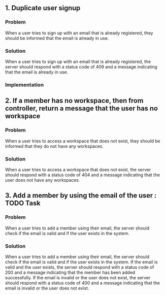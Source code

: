 ## 1. Duplicate user signup
### Problem
When a user tries to sign up with an email that is already registered, they should be informed that the email is already in use.

### Solution
When a user tries to sign up with an email that is already registered, the server should respond with a status code of 409 and a message indicating that the email is already in use.

### Implementation

## 2. If a member has no workspace, then from controller, return a message that the user has no workspace
### Problem
When a user tries to access a workspace that does not exist, they should be informed that they do not have any workspaces.

### Solution
When a user tries to access a workspace that does not exist, the server should respond with a status code of 404 and a message indicating that the user does not have any workspaces.

## 3. Add a member by using the email of the user : TODO Task
### Problem
When a user tries to add a member using their email, the server should check if the email is valid and if the user exists in the system.

### Solution
When a user tries to add a member using their email, the server should check if the email is valid and if the user exists in the system. If the email is valid and the user exists, the server should respond with a status code of 200 and a message indicating that the member has been added successfully. If the email is invalid or the user does not exist, the server should respond with a status code of 400 and a message indicating that the email is invalid or the user does not exist.